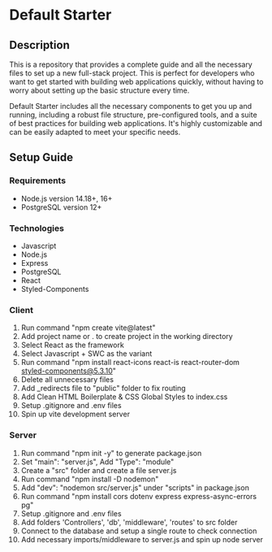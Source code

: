 # Default Starter

## Description

This is a repository that provides a complete guide and all the necessary files to set up a new full-stack project. This is perfect for developers who want to get started with building web applications quickly, without having to worry about setting up the basic structure every time.

Default Starter includes all the necessary components to get you up and running, including a robust file structure, pre-configured tools, and a suite of best practices for building web applications. It's highly customizable and can be easily adapted to meet your specific needs.

## Setup Guide

### Requirements

-   Node.js version 14.18+, 16+
-   PostgreSQL version 12+

### Technologies

-   Javascript
-   Node.js
-   Express
-   PostgreSQL
-   React
-   Styled-Components

### Client

1. Run command "npm create vite@latest"
2. Add project name or . to create project in the working directory
3. Select React as the framework
4. Select Javascript + SWC as the variant
5. Run command "npm install react-icons react-is react-router-dom styled-components@5.3.10"
6. Delete all unnecessary files
7. Add \_redirects file to "public" folder to fix routing
8. Add Clean HTML Boilerplate & CSS Global Styles to index.css
9. Setup .gitignore and .env files
10. Spin up vite development server

### Server

1. Run command "npm init -y" to generate package.json
2. Set "main": "server.js", Add "Type": "module"
3. Create a "src" folder and create a file server.js
4. Run command "npm install -D nodemon"
5. Add "dev": "nodemon src/server.js" under "scripts" in package.json
6. Run command "npm install cors dotenv express express-async-errors pg"
7. Setup .gitignore and .env files
8. Add folders 'Controllers', 'db', 'middleware', 'routes' to src folder
9. Connect to the database and setup a single route to check connection
10. Add necessary imports/middleware to server.js and spin up node server
